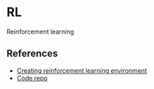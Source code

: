 # RL
Reinforcement learning 

## References
- [Creating reinforcement learning environment](https://towardsdatascience.com/create-your-own-reinforcement-learning-environment-beb12f4151ef)
- [Code repo](https://github.com/shivaverma/Orbit)
